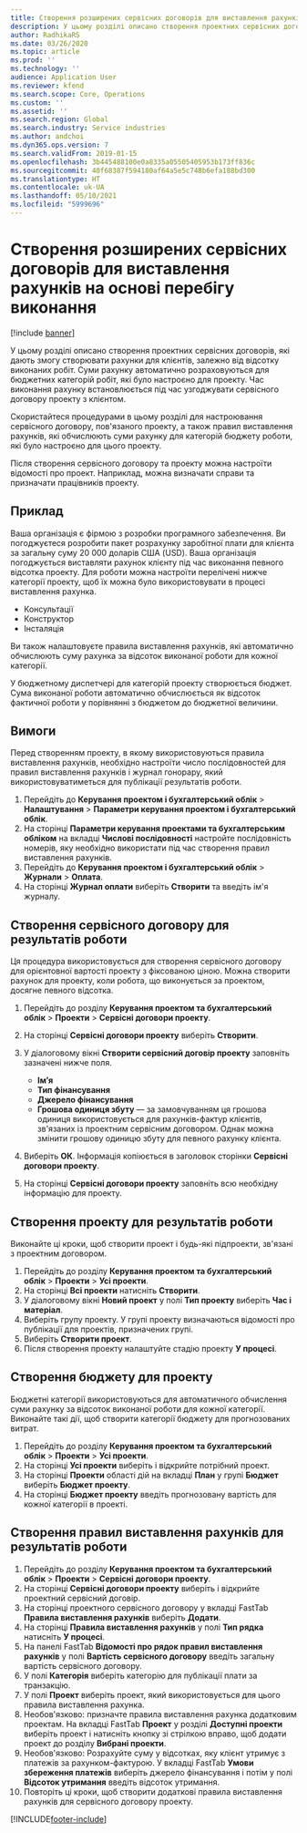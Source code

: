 ```yaml
---
title: Створення розширених сервісних договорів для виставлення рахунків на основі перебігу виконання
description: У цьому розділі описано створення проектних сервісних договорів, які дають змогу створювати рахунки для клієнтів, залежно від відсотку виконаних робіт.
author: RadhikaRS
ms.date: 03/26/2020
ms.topic: article
ms.prod: ''
ms.technology: ''
audience: Application User
ms.reviewer: kfend
ms.search.scope: Core, Operations
ms.custom: ''
ms.assetid: ''
ms.search.region: Global
ms.search.industry: Service industries
ms.author: andchoi
ms.dyn365.ops.version: 7
ms.search.validFrom: 2019-01-15
ms.openlocfilehash: 3b445488100e0a8335a05505405953b173ff836c
ms.sourcegitcommit: 40f68387f594180af64a5e5c748b6efa188bd300
ms.translationtype: HT
ms.contentlocale: uk-UA
ms.lasthandoff: 05/10/2021
ms.locfileid: "5999696"
---
```

# <a name="create-advanced-contracts-for-billing-based-on-progress"></a>Створення розширених сервісних договорів для виставлення рахунків на основі перебігу виконання
[!include [banner](../includes/banner.md)]

У цьому розділі описано створення проектних сервісних договорів, які дають змогу створювати рахунки для клієнтів, залежно від відсотку виконаних робіт. Суми рахунку автоматично розраховуються для бюджетних категорій робіт, які було настроєно для проекту. Час виконання рахунку встановлюється під час узгоджувати сервісного договору проекту з клієнтом.

Скористайтеся процедурами в цьому розділі для настроювання сервісного договору, пов'язаного проекту, а також правил виставлення рахунків, які обчислюють суми рахунку для категорій бюджету роботи, які було настроєно для цього проекту.

Після створення сервісного договору та проекту можна настроїти відомості про проект. Наприклад, можна визначати справи та призначати працівників проекту.

## <a name="example"></a>Приклад

Ваша організація є фірмою з розробки програмного забезпечення. Ви погоджуєтеся розробити пакет розрахунку заробітної плати для клієнта за загальну суму 20 000 доларів США (USD). Ваша організація погоджується виставляти рахунок клієнту під час виконання певного відсотка проекту. Для роботи можна настроїти перелічені нижче категорії проекту, щоб їх можна було використовувати в процесі виставлення рахунка.

- Консультації
- Конструктор
- Інсталяція

Ви також налаштовуєте правила виставлення рахунків, які автоматично обчислюють суму рахунка за відсоток виконаної роботи для кожної категорії.

У бюджетному диспетчері для категорій проекту створюється бюджет. Сума виконаної роботи автоматично обчислюється як відсоток фактичної роботи у порівнянні з бюджетом до бюджетної величини.

## <a name="prerequisites"></a>Вимоги

Перед створенням проекту, в якому використовуються правила виставлення рахунків, необхідно настроїти число послідовностей для правил виставлення рахунків і журнал гонорару, який використовуватиметься для публікації результатів роботи.

1. Перейдіть до **Керування проектом і бухгалтерський облік** \> **Налаштування** \> **Параметри керування проектом і бухгалтерський облік**.
2. На сторінці **Параметри керування проектами та бухгалтерським обліком** на вкладці **Числові послідовності** настройте послідовність номерів, яку необхідно використати під час створення правил виставлення рахунків.
3. Перейдіть до **Керування проектом і бухгалтерський облік** \> **Журнали** \> **Оплата**.
4. На сторінці **Журнал оплати** виберіть **Створити** та введіть ім'я журналу.

## <a name="create-a-contract-for-progress-billings"></a>Створення сервісного договору для результатів роботи

Ця процедура використовується для створення сервісного договору для орієнтовної вартості проекту з фіксованою ціною. Можна створити рахунок для проекту, коли робота, що виконується за проектом, досягне певного відсотка.

1. Перейдіть до розділу **Керування проектом та бухгалтерський облік** \> **Проекти** \> **Сервісні договори проекту**.
2. На сторінці **Сервісні договори проекту** виберіть **Створити**.
3. У діалоговому вікні **Створити сервісний договір проекту** заповніть зазначені нижче поля.

    - **Ім’я**
    - **Тип фінансування**
    - **Джерело фінансування**
    - **Грошова одиниця збуту** — за замовчуванням ця грошова одиниця використовується для рахунків-фактур клієнтів, зв'язаних із проектним сервісним договором. Однак можна змінити грошову одиницю збуту для певного рахунку клієнта.

4. Виберіть **ОК**. Інформація копіюється в заголовок сторінки **Сервісні договори проекту**.
5. На сторінці **Сервісні договори проекту** заповніть всю необхідну інформацію для проекту.

## <a name="create-a-project-for-progress-billings"></a>Створення проекту для результатів роботи

Виконайте ці кроки, щоб створити проект і будь-які підпроекти, зв'язані з проектним договором.

1. Перейдіть до розділу **Керування проектом та бухгалтерський облік** \> **Проекти** \> **Усі проекти**.
2. На сторінці **Всі проекти** натисніть **Створити**.
3. У діалоговому вікні **Новий проект** у полі **Тип проекту** виберіть **Час і матеріал**.
4. Виберіть групу проекту. У групі проекту визначаються відомості про публікації для проектів, призначених групі.
5. Виберіть **Створити проект**.
6. Після створення проекту налаштуйте стадію проекту **У процесі**.

## <a name="create-a-budget-for-a-project"></a>Створення бюджету для проекту

Бюджетні категорії використовуються для автоматичного обчислення суми рахунку за відсоток виконаної роботи для кожної категорії. Виконайте такі дії, щоб створити категорії бюджету для прогнозованих витрат.

1. Перейдіть до розділу **Керування проектом та бухгалтерський облік** \> **Проекти** \> **Усі проекти**.
2. На сторінці **Усі проекти** виберіть і відкрийте потрібний проект.
3. На сторінці **Проекти** області дій на вкладці **План** у групі **Бюджет** виберіть **Бюджет проекту**.
4. На сторінці **Бюджет проекту** введіть прогнозовану вартість для кожної категорії в проекті.

## <a name="create-billing-rules-for-progress-billings"></a>Створення правил виставлення рахунків для результатів роботи

1. Перейдіть до розділу **Керування проектом та бухгалтерський облік** \> **Проекти** \> **Сервісні договори проекту**.
2. На сторінці **Сервісні договори проекту** виберіть і відкрийте проектний сервісний договір.
3. На сторінці проектного сервісного договору у вкладці FastTab **Правила виставлення рахунків** виберіть **Додати**.
4. На сторінці **Правила виставлення рахунків** у полі **Тип рядка** натисніть **У процесі**.
5. На панелі FastTab **Відомості про рядок правил виставлення рахунків** у полі **Вартість сервісного договору** введіть загальну вартість сервісного договору.
6. У полі **Категорія** виберіть категорію для публікації плати за транзакцію.
7. У полі **Проект** виберіть проект, який використовується для цього правила виставлення рахунка.
8. Необов'язково: призначте правила виставлення рахунка додатковим проектам. На вкладці FastTab **Проект** у розділі **Доступні проекти** виберіть проект і натисніть кнопку зі стрілкою вправо, щоб додати проект до розділу **Вибрані проекти**.
9. Необов'язково: Розрахуйте суму у відсотках, яку клієнт утримує з платежів за рахунком-фактурою. У вкладці FastTab **Умови збереження платежів** виберіть джерело фінансування і потім у полі **Відсоток утримання** введіть відсоток утримання.
10. Повторіть ці кроки, щоб створити додаткові правила виставлення рахунків для сервісного договору проекту.


[!INCLUDE[footer-include](../includes/footer-banner.md)]